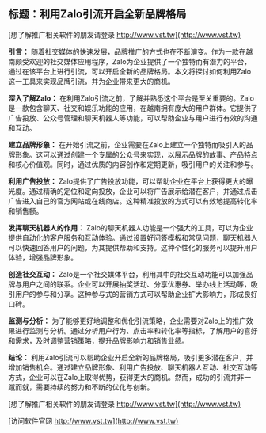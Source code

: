 ## **标题：利用Zalo引流开启全新品牌格局**

[想了解推广相关软件的朋友请登录 http://www.vst.tw](http://www.vst.tw)

**引言：**
随着社交媒体的快速发展，品牌推广的方式也在不断演变。作为一款在越南颇受欢迎的社交媒体应用程序，Zalo为企业提供了一个独特而有潜力的平台，通过在该平台上进行引流，可以开启全新的品牌格局。本文将探讨如何利用Zalo这一工具来实现品牌引流，并为企业带来更大的商机。

**深入了解Zalo：**
在利用Zalo引流之前，了解并熟悉这个平台是至关重要的。Zalo是一款包含聊天、社交和娱乐功能的应用，在越南拥有庞大的用户群体。它提供了广告投放、公众号管理和聊天机器人等功能，可以帮助企业与用户进行有效的沟通和互动。

**建立品牌形象：**
在开始引流之前，企业需要在Zalo上建立一个独特而吸引人的品牌形象。这可以通过创建一个专属的公众号来实现，以展示品牌的故事、产品特点和核心价值观。同时，通过优质的内容创作和定期更新，吸引用户的关注和参与。

**利用广告投放：**
Zalo提供了广告投放功能，可以帮助企业在平台上获得更大的曝光度。通过精确的定位和定向投放，企业可以将广告展示给潜在客户，并通过点击广告进入自己的官方网站或在线商店。这种精准投放的方式可以有效地提高转化率和销售额。

**发挥聊天机器人的作用：**
Zalo的聊天机器人功能是一个强大的工具，可以为企业提供自动化的客户服务和互动体验。通过设置好问答模板和常见问题，聊天机器人可以快速回答用户的问题，为其提供帮助和支持。这种个性化的服务可以提升用户体验，增强品牌形象。

**创造社交互动：**
Zalo是一个社交媒体平台，利用其中的社交互动功能可以加强品牌与用户之间的联系。企业可以开展抽奖活动、分享优惠券、举办线上活动等，吸引用户的参与和分享。这种参与式的营销方式可以帮助企业扩大影响力，形成良好口碑。

**监测与分析：**
为了能够更好地调整和优化引流策略，企业需要对Zalo上的推广效果进行监测与分析。通过分析用户行为、点击率和转化率等指标，了解用户的喜好和需求，及时调整营销策略，提升品牌影响力和销售业绩。

**结论：**
利用Zalo引流可以帮助企业开启全新的品牌格局，吸引更多潜在客户，并增加销售机会。通过建立品牌形象、利用广告投放、聊天机器人互动、社交互动等方式，企业可以在Zalo上取得优势，获得更大的商机。然而，成功的引流并非一蹴而就，需要持续的努力和不断的优化与创新。

[想了解推广相关软件的朋友请登录 http://www.vst.tw](http://www.vst.tw)


[访问软件官网 http://www.vst.tw](http://www.vst.tw)
